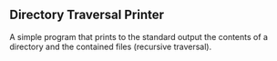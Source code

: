 ## Directory Traversal Printer

A simple program that prints to the standard output the contents of a directory and the contained files (recursive traversal).
